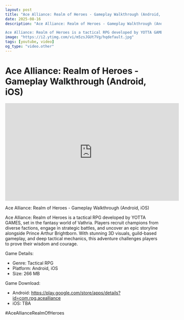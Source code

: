 ```yaml
---
layout: post
title: "Ace Alliance: Realm of Heroes - Gameplay Walkthrough (Android, iOS)"
date: 2025-08-16
description: "Ace Alliance: Realm of Heroes - Gameplay Walkthrough (Android, iOS)

Ace Alliance: Realm of Heroes is a tactical RPG developed by YOTTA GAMES, set in th..."
image: "https://i2.ytimg.com/vi/m5zsJGUt7Vg/hqdefault.jpg"
tags: [youtube, video]
og_type: "video.other"
---
```


<script type="application/ld+json">
{
  "@context": "http://schema.org",
  "@type": "VideoObject",
  "name": "Ace Alliance: Realm of Heroes - Gameplay Walkthrough (Android, iOS)",
  "description": "Ace Alliance: Realm of Heroes - Gameplay Walkthrough (Android, iOS)\n\nAce Alliance: Realm of Heroes is a tactical RPG developed by YOTTA GAMES, set in the fantasy world of Vathria. Players recruit champions from diverse factions, engage in strategic battles, and uncover an epic storyline alongside Prince Arthur Brightborn. With stunning 3D visuals, guild-based gameplay, and deep tactical mechanics, this adventure challenges players to prove their wisdom and courage.  \n\nGame Details:  \n\n- Genre: Tactical RPG  \n- Platform: Android, iOS  \n- Size: 266 MB  \n\nGame Download:  \n\n- Android: https://play.google.com/store/apps/details?id=com.rpg.acealliance  \n- iOS: TBA\n\n#AceAllianceRealmOfHeroes",
  "thumbnailUrl": "https://i2.ytimg.com/vi/m5zsJGUt7Vg/hqdefault.jpg",
  "uploadDate": "2025-08-16T21:00:51",
  "embedUrl": "https://www.youtube.com/embed/m5zsJGUt7Vg",
  "publisher": {
    "@type": "Person",
    "name": "Celo Zaga"
  },
  "mainEntityOfPage": {
    "@type": "WebPage",
    "@id": "https://celozaga.github.io/2025/08/16/ace-alliance:-realm-of-heroes---gameplay-walkthrough-(android,-ios)-m5zsJGUt7Vg.html"
  },
  "duration": "PT0M0S"
}
</script>

<script type="application/ld+json">
{
  "@context": "http://schema.org",
  "@type": "BlogPosting",
  "headline": "Ace Alliance: Realm of Heroes - Gameplay Walkthrough (Android, iOS)",
  "image": "https://i2.ytimg.com/vi/m5zsJGUt7Vg/hqdefault.jpg",
  "publisher": {
    "@type": "Person",
    "name": "Celo Zaga"
  },
  "url": "https://celozaga.github.io/2025/08/16/ace-alliance:-realm-of-heroes---gameplay-walkthrough-(android,-ios)-m5zsJGUt7Vg.html",
  "datePublished": "2025-08-16T21:00:51",
  "dateCreated": "2025-08-16T21:00:51",
  "dateModified": "2025-08-16T21:00:51",
  "description": "Ace Alliance: Realm of Heroes - Gameplay Walkthrough (Android, iOS)\n\nAce Alliance: Realm of Heroes is a tactical RPG developed by YOTTA GAMES, set in th...",
  "author": {
    "@type": "Person",
    "name": "Celo Zaga"
  },
  "mainEntityOfPage": {
    "@type": "WebPage",
    "@id": "https://celozaga.github.io/2025/08/16/ace-alliance:-realm-of-heroes---gameplay-walkthrough-(android,-ios)-m5zsJGUt7Vg.html"
  }
}
</script>

<h1 class="youtube-post-title">Ace Alliance: Realm of Heroes - Gameplay Walkthrough (Android, iOS)</h1>

<iframe width="560" height="315" src="https://www.youtube.com/embed/m5zsJGUt7Vg" class="youtube-post-embed" frameborder="0" allowfullscreen></iframe>

<p class="youtube-post-description">Ace Alliance: Realm of Heroes - Gameplay Walkthrough (Android, iOS)

Ace Alliance: Realm of Heroes is a tactical RPG developed by YOTTA GAMES, set in the fantasy world of Vathria. Players recruit champions from diverse factions, engage in strategic battles, and uncover an epic storyline alongside Prince Arthur Brightborn. With stunning 3D visuals, guild-based gameplay, and deep tactical mechanics, this adventure challenges players to prove their wisdom and courage.  

Game Details:  

- Genre: Tactical RPG  
- Platform: Android, iOS  
- Size: 266 MB  

Game Download:  

- Android: https://play.google.com/store/apps/details?id=com.rpg.acealliance  
- iOS: TBA

#AceAllianceRealmOfHeroes</p>
